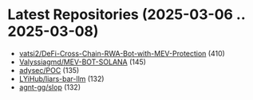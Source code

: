 # Latest Repositories (2025-03-06 .. 2025-03-08)

- [vatsi2/DeFi-Cross-Chain-RWA-Bot-with-MEV-Protection](https://github.com/vatsi2/DeFi-Cross-Chain-RWA-Bot-with-MEV-Protection) (410)
- [Valyssiagmd/MEV-BOT-SOLANA](https://github.com/Valyssiagmd/MEV-BOT-SOLANA) (145)
- [adysec/POC](https://github.com/adysec/POC) (135)
- [LYiHub/liars-bar-llm](https://github.com/LYiHub/liars-bar-llm) (132)
- [agnt-gg/slop](https://github.com/agnt-gg/slop) (132)
